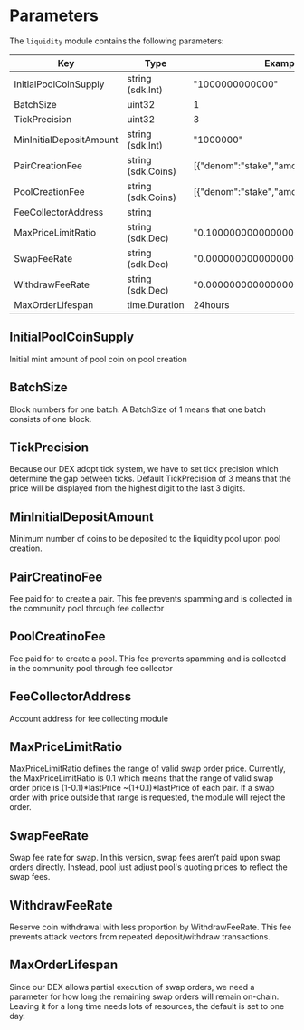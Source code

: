 <!-- order: 7 -->

# Parameters

The `liquidity` module contains the following parameters:

| Key                     | Type                | Example                                                           |
|-------------------------| ------------------- | ----------------------------------------------------------------- |
| InitialPoolCoinSupply   | string (sdk.Int)    | "1000000000000"
| BatchSize               | uint32              | 1
| TickPrecision           | uint32              | 3
| MinInitialDepositAmount | string (sdk.Int)    | "1000000"
| PairCreationFee         | string (sdk.Coins)  | [{"denom":"stake","amount":"1000000"}]
| PoolCreationFee         | string (sdk.Coins)  | [{"denom":"stake","amount":"1000000"}]
| FeeCollectorAddress     | string              | 
| MaxPriceLimitRatio      | string (sdk.Dec)    | "0.100000000000000000"
| SwapFeeRate             | string (sdk.Dec)    | "0.000000000000000000"
| WithdrawFeeRate         | string (sdk.Dec)    | "0.000000000000000000"
| MaxOrderLifespan        | time.Duration       | 24hours

## InitialPoolCoinSupply

Initial mint amount of pool coin on pool creation

## BatchSize

Block numbers for one batch. A BatchSize of 1 means that one batch consists of one block.

## TickPrecision

Because our DEX adopt tick system, we have to set tick precision which determine the gap between ticks. Default TickPrecision of 3 means that the price will be displayed from the highest digit to the last 3 digits.

## MinInitialDepositAmount

Minimum number of coins to be deposited to the liquidity pool upon pool creation.

## PairCreatinoFee

Fee paid for to create a pair. This fee prevents spamming and is collected in the community pool through fee collector

## PoolCreatinoFee

Fee paid for to create a pool. This fee prevents spamming and is collected in the community pool through fee collector

## FeeCollectorAddress

Account address for fee collecting module

## MaxPriceLimitRatio

MaxPriceLimitRatio defines the range of valid swap order price. Currently, the MaxPriceLimitRatio is 0.1 which means that the range of valid swap order price is (1-0.1)*lastPrice ~(1+0.1)*lastPrice of each pair. If a swap order with price outside that range is requested, the module will reject the order.

## SwapFeeRate 

Swap fee rate for swap. In this version, swap fees aren’t paid upon swap orders directly. Instead, pool just adjust pool's quoting prices to reflect the swap fees.

## WithdrawFeeRate  

Reserve coin withdrawal with less proportion by WithdrawFeeRate. This fee prevents attack vectors from repeated deposit/withdraw transactions.

## MaxOrderLifespan  

Since our DEX allows partial execution of swap orders, we need a parameter for how long the remaining swap orders will remain on-chain. Leaving it for a long time needs lots of resources, the default is set to one day.